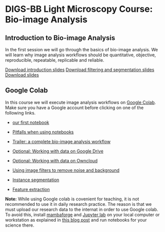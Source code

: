 # DIGS-BB Light Microscopy Course: Bio-image Analysis

## Introduction to Bio-image Analysis

In the first session we will go through the basics of bio-image analysis. We will learn why image analysis workflows should be quantitative, objective, reproducible, repeatable, replicable and reliable.

[Download introduction slides](https://github.com/BiAPoL/DIGS-BB_LM_Course_Bio-Image_Analysis_2023/blob/main/slides/Introduction_QBIA_DD.pdf)
[Download filtering and segmentation slides](https://github.com/BiAPoL/DIGS-BB_LM_Course_Bio-Image_Analysis_2023/blob/main/slides/30_Filtering_Segmentation.pdf)
[Download slides](https://github.com/BiAPoL/DIGS-BB_LM_Course_Bio-Image_Analysis_2023/blob/main/slides/40_Feature_extraction.pdf)

## Google Colab

In this course we will execute image analysis workflows on [Google Colab](https://colab.research.google.com/). Make sure you have a Google account before clicking on one of the following links.

* <a href="https://colab.research.google.com/github/BiAPoL/DIGS-BB_LM_Course_Bio-Image_Analysis_2023/blob/main/notebooks/10_our_first_notebook.ipynb" target="_blank">our first notebook</a>

* <a href="https://colab.research.google.com/github/BiAPoL/DIGS-BB_LM_Course_Bio-Image_Analysis_2023/blob/main/notebooks/20_Dont_try_this_at_home.ipynb" target="_blank">Pitfalls when using notebooks</a>

* <a href="https://colab.research.google.com/github/BiAPoL/DIGS-BB_LM_Course_Bio-Image_Analysis_2023/blob/main/notebooks/30_trailer.ipynb" target="_blank">Trailer: a complete bio-image analysis workflow</a>

* <a href="https://colab.research.google.com/github/BiAPoL/DIGS-BB_LM_Course_Bio-Image_Analysis_2023/blob/main/notebooks/40_working_with_data_on_google_colab.ipynb" target="_blank">Optional: Working with data on Google Drive</a>

* <a href="https://colab.research.google.com/github/BiAPoL/DIGS-BB_LM_Course_Bio-Image_Analysis_2023/blob/main/notebooks/50_working_with_data_on_owncloud.ipynb" target="_blank">Optional: Working with data on Owncloud</a>

* <a href="https://colab.research.google.com/github/BiAPoL/DIGS-BB_LM_Course_Bio-Image_Analysis_2023/blob/main/notebooks/60_denoising_background_removal.ipynb" target="_blank">Using image filters to remove noise and background</a>

* <a href="https://colab.research.google.com/github/BiAPoL/DIGS-BB_LM_Course_Bio-Image_Analysis_2023/blob/main/notebooks/70_stackview_segmentation_exercise.ipynb" target="_blank">Instance segmentation</a>

* <a href="https://colab.research.google.com/github/BiAPoL/DIGS-BB_LM_Course_Bio-Image_Analysis_2023/blob/main/notebooks/80_feature_extraction.ipynb" target="_blank">Feature extraction</a>

**Note:** While using Google colab is covenient for teaching, it is not recommended to use it in daily research practice. The reason is that we must upload our research data to the internat in order to use Google colab. To avoid this, install [mambaforge](https://github.com/conda-forge/miniforge#mambaforge) and [Jupyter lab](https://jupyter.org/) on your local computer or workstation as explained in [this blog post](https://biapol.github.io/blog/mara_lampert/getting_started_with_mambaforge_and_python/readme.html) and run notebooks for your science there.
